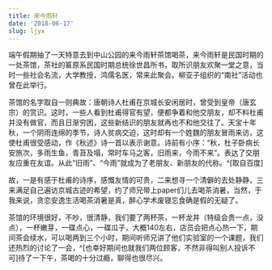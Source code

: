 ```yaml
---
title: 来今雨轩
date: '2018-06-17'
slug: ljyx
---
```

端午假期抽了一天特意去到中山公园的来今雨轩茶馆喝茶，来今雨轩是民国时期的一处茶馆，茶社的匾原系民国时期总统徐世昌所书，取所识朋友欢聚一堂之意，当时一些社会名流，大学教授，鸿儒名医，常来此聚会。柳亚子组织的“南社”活动也曾在此举行。

茶馆的名字取自一则典故：唐朝诗人杜甫在京城长安闲居时，曾受到皇帝（唐玄宗）的赏识。这时，一些人看到杜甫得官有望，便都争着和他交朋友，却不料杜甫并没有做官，而且日渐穷困，这些新结识的朋友就再也不和他交往了。天宝十年秋，一个阴雨连绵的季节，诗人贫病交迫，这时却有一个姓魏的朋友冒雨来访，这使杜甫很受感动，作《秋述》诗一首以表示谢意。诗前有小序：“秋，杜子卧病长安旅次，多雨生鱼，青苔及塌，常时车马之客，旧雨来，今雨不来”。表达了交朋友应重在友谊。从此“旧雨”、“今雨”就成为了老朋友、新朋友的代称。^[取自百度]

故，一是有感于杜甫的诗序，感慨友情的可贵，二来想寻一个清僻的去处静静，三来满足自己遍访京城古迹的希望，约了师兄带上paper们儿去喝茶消暑，当然，于我来说，贪恋安逸生活喝茶消暑是真，醉心学术废寝忘食确是假的无疑了。

茶馆的环境很好，不吵，很清静，我们要了两杯茶，一杯龙井（特级会贵一点，没点），一杯嫩芽，一碟点心，一碟瓜子，大概140左右，店员会把点心热一下，期间茶会续水，可以喝两到三个小时，期间听师兄讲了他们实验室的一个课题，我们还热烈的讨论了一会，^[也幸好期间也就我们两位顾客，不然非得叫别人投诉不可]待了一下午，茶喝的十分过瘾，聊得也很尽兴。
